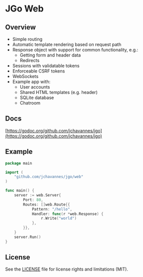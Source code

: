 # JGo Web

## Overview

- Simple routing
- Automatic template rendering based on request path
- Response object with support for common functionality, e.g.:
  - Getting form and header data
  - Redirects
- Sessions with validatable tokens
- Enforceable CSRF tokens
- WebSockets
- Example app with:
  - User accounts
  - Shared HTML templates (e.g. header)
  - SQLite database
  - Chatroom

## Docs

[https://godoc.org/github.com/jchavannes/jgo](https://godoc.org/github.com/jchavannes/jgo)

## Example

```go
package main

import (
    "github.com/jchavannes/jgo/web"
)

func main() {
    server := web.Server{
        Port: 80,
        Routes: []web.Route{{
            Pattern: "/hello",
            Handler: func(r *web.Response) {
                r.Write("world")
            },
        }},
    }
    server.Run()
}
```

## License

See the [LICENSE](LICENSE.md) file for license rights and limitations (MIT).

